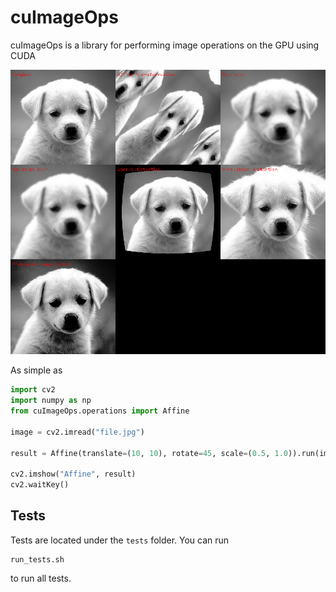 
# cuImageOps

cuImageOps is a library for performing image operations on the GPU using CUDA

![](samples/output/operation_gallery.png)

As simple as

```python
import cv2
import numpy as np
from cuImageOps.operations import Affine

image = cv2.imread("file.jpg")

result = Affine(translate=(10, 10), rotate=45, scale=(0.5, 1.0)).run(image).cpu().numpy()

cv2.imshow("Affine", result)
cv2.waitKey()

```

## Tests

Tests are located under the `tests` folder. You can run 

```
run_tests.sh
```

to run all tests.